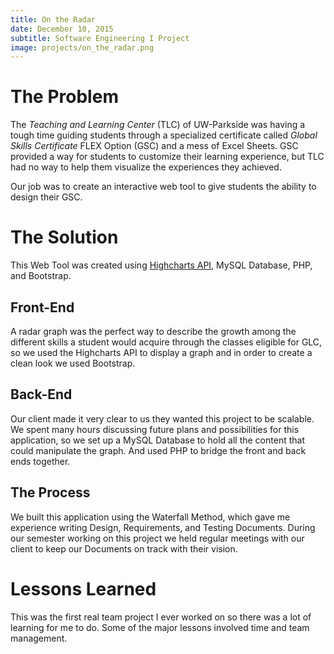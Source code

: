 ```yaml
---
title: On the Radar
date: December 10, 2015
subtitle: Software Engineering I Project
image: projects/on_the_radar.png
---
```


# The Problem
The _Teaching and Learning Center_ (TLC) of UW-Parkside was having a tough time guiding students through a specialized certificate called _Global Skills Certificate_ FLEX Option (GSC) and a mess of Excel Sheets. GSC provided a way for students to customize their learning experience, but TLC had no way to help them visualize the experiences they achieved.

Our job was to create an interactive web tool to give students the ability to design their GSC.

# The Solution
This Web Tool was created using [Highcharts API](https://www.highcharts.com/), MySQL Database, PHP, and Bootstrap.

## Front-End
A radar graph was the perfect way to describe the growth among the different skills a student would acquire through the classes eligible for GLC, so we used the Highcharts API to display a graph and in order to create a clean look we used Bootstrap.

## Back-End
Our client made it very clear to us they wanted this project to be scalable. We spent many hours discussing future plans and possibilities for this application, so we set up a MySQL Database to hold all the content that could manipulate the graph. And used PHP to bridge the front and back ends together.

## The Process
We built this application using the Waterfall Method, which gave me experience writing Design, Requirements, and Testing Documents. During our semester working on this project we held regular meetings with our client to keep our Documents on track with their vision.

# Lessons Learned
This was the first real team project I ever worked on so there was a lot of learning for me to do. Some of the major lessons involved time and team management.
